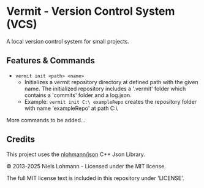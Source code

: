 # Vermit - Version Control System (VCS)
A local version control system for small projects.

## Features & Commands
- `vermit init <path> <name>`
  - Initializes a vermit repository directory at defined path with the given name. The initialized repository includes a '.vermit' folder which contains a 'commits' folder and a log.json.
  - Example: `vermit init C:\ exampleRepo` creates the repository folder with name 'exampleRepo' at path C:\

More commands to be added...

## Credits

This project uses the [nlohmann/json](https://github.com/nlohmann/json) C++ Json Library.

&copy; 2013-2025 Niels Lohmann - Licensed under the MIT license.

The full MIT license text is included in this repository under 'LICENSE'.
